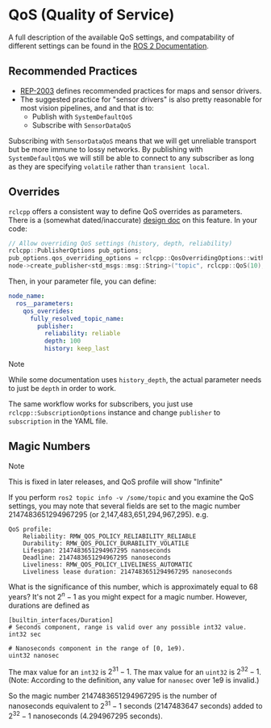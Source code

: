 # QoS (Quality of Service)

A full description of the available QoS settings, and compatability of different settings can be found
in the [ROS 2 Documentation](https://docs.ros.org/en/rolling/Concepts/Intermediate/About-Quality-of-Service-Settings.html).

## Recommended Practices

 * [REP-2003](https://ros.org/reps/rep-2003.html) defines recommended practices for maps and sensor drivers.
 * The suggested practice for "sensor drivers" is also pretty reasonable for most vision pipelines, and
   and that is to:
   * Publish with ``SystemDefaultQoS``
   * Subscribe with ``SensorDataQoS``

Subscribing with ``SensorDataQoS`` means that we will get unreliable transport but be more immune to lossy networks.
By publishing with ``SystemDefaultQoS`` we will still be able to connect to any subscriber as long as they are
specifying ``volatile`` rather than ``transient local``.

## Overrides

``rclcpp`` offers a consistent way to define QoS overrides as parameters. There is a (somewhat dated/inaccurate)
[design doc](http://design.ros2.org/articles/qos_configurability.html) on this feature. In your code:

```cpp
// Allow overriding QoS settings (history, depth, reliability)
rclcpp::PublisherOptions pub_options;
pub_options.qos_overriding_options = rclcpp::QosOverridingOptions::with_default_policies();
node->create_publisher<std_msgs::msg::String>("topic", rclcpp::QoS(10), pub_options);
```

Then, in your parameter file, you can define:

```yaml
node_name:
  ros__parameters:
    qos_overrides:
      fully_resolved_topic_name:
        publisher:
          reliability: reliable
          depth: 100
          history: keep_last
```

> [!NOTE]
> While some documentation uses `history_depth`, the actual parameter needs to just be `depth` in order to work. 

The same workflow works for subscribers, you just use ``rclcpp::SubscriptionOptions`` instance and change ``publisher`` to ``subscription`` in the YAML file.

## Magic Numbers

> [!NOTE]
> This is fixed in later releases, and QoS profile will show "Infinite"

If you perform `ros2 topic info -v /some/topic` and you examine the QoS settings, you may note that several fields are set to the magic number 2147483651294967295 (or 2,147,483,651,294,967,295). e.g. 

    QoS profile:
        Reliability: RMW_QOS_POLICY_RELIABILITY_RELIABLE
        Durability: RMW_QOS_POLICY_DURABILITY_VOLATILE
        Lifespan: 2147483651294967295 nanoseconds
        Deadline: 2147483651294967295 nanoseconds
        Liveliness: RMW_QOS_POLICY_LIVELINESS_AUTOMATIC
        Liveliness lease duration: 2147483651294967295 nanoseconds

What is the significance of this number, which is approximately equal to 68 years? It's not $2^n - 1$ as you might expect for a magic number. However, durations are defined as 

    [builtin_interfaces/Duration]
    # Seconds component, range is valid over any possible int32 value.
    int32 sec

    # Nanoseconds component in the range of [0, 1e9).
    uint32 nanosec

The max value for an `int32` is $2^{31} - 1$. The max value for an `uint32` is $2^{32} - 1$. (Note: According to the definition, any value for `nanosec` over 1e9 is invalid.)

So the magic number 2147483651294967295 is the number of nanoseconds equivalent to $2^{31} -1$ seconds ($2147483647$ seconds) added to $2^{32} - 1$ nanoseconds ($4.294967295$ seconds). 

